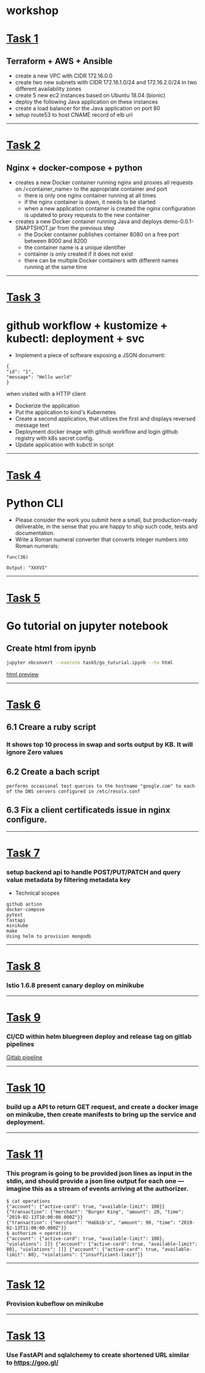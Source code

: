 # workshop
# [Task 1](task01)
## Terraform + AWS + Ansible
* create a new VPC with CIDR 172.16.0.0
* create two new subnets with CIDR 172.16.1.0/24 and 172.16.2.0/24 in two different availability zones
* create 5 new ec2 instances based on Ubuntu 18.04 (bionic)
* deploy the following Java application on these instances
* create a load balancer for the Java application on port 80
* setup route53 to host CNAME record of elb url
---
# [Task 2](task02)
## Nginx + docker-compose + python
* creates a new Docker container running nginx and proxies all requests on /<container_name> to the appropriate container and port
	* there is only one nginx container running at all times
	* if the nginx container is down, it needs to be started
	* when a new application container is created the nginx configuration is updated to proxy requests to the new container
* creates a new Docker container running Java and deploys demo-0.0.1-SNAPTSHOT.jar from the previous step
	* the Docker container publishes container 8080 on a free port between 8000 and 8200
	* the container name is a unique identifier
	* container is only created if it does not exist
	* there can be multiple Docker containers with different names running at the same time

---
# [Task 3](task03)
# github workflow + kustomize + kubectl: deployment + svc
* Implement a piece of software exposing a JSON document:
```
{
"id": "1",
"message": "Hello world"
}
```
when visited with a HTTP client
* Dockerize the application
* Put the application to kind's Kubernetes
* Create a second application, that utilizes the first and displays reversed message text
* Deployment docker image with github workflow and login github registry with k8s secret config.
* Update application with kubctl in script
---
# [Task 4](task04)
# Python CLI
* Please consider the work you submit here a small, but production-ready deliverable, in the sense that you are happy to ship such code, tests and documentation.
* Write a Roman numeral converter that converts integer numbers into Roman numerals:

```
func(36)

Output: "XXXVI"
```
---
# [Task 5](task05)
# Go tutorial on jupyter notebook
## Create html from ipynb
```bash
jupyter nbconvert --execute task5/go_tuturial.ipynb --to html
```
[html preview](https://htmlpreview.github.io/?https://github.com/titanlien/workshop/blob/master/task5/go_tuturial.html)

---
# [Task 6](task06)
## 6.1 Creare a ruby script
### It shows top 10 process in swap and sorts output by KB. It will ignore Zero values


## 6.2 Create a bach script

```
performs occasional test queries to the hostname "google.com" to each of the DNS servers configured in /etc/resolv.conf
```

## 6.3 Fix a client certificateds issue in nginx configure.


---
# [Task 7](task07)
### setup backend api to handle POST/PUT/PATCH and query value metadata by filtering metadata key

* Technical scopes

```
github action
docker-compose
pytest
fastapi
minikube
make
Using helm to provision mongodb
```

---
# [Task 8](task08)
### Istio 1.6.8 present canary deploy on minikube

---
# [Task 9](https://gitlab.com/maohsiang_lien/blue-green)
### CI/CD within helm bluegreen deploy and release tag on gitlab  pipelines
[Gitlab pipeline](https://gitlab.com/maohsiang_lien/blue-green)

---
# [Task 10](task10)
### build up a API to return GET request, and create a docker image on minikube, then create manifests to bring up the service and deployment.

---
# [Task 11](task11)

### This program is going to be provided ​json​ lines as input in the ​stdin​, and should provide a ​json​ line output for each one — imagine this as a stream of events arriving at the authorizer.
```
$ cat operations
{"account": {"active-card": true, "available-limit": 100}} {"transaction": {"merchant": "Burger King", "amount": 20, "time": "2019-02-13T10:00:00.000Z"}}
{"transaction": {"merchant": "Habbib's", "amount": 90, "time": "2019-02-13T11:00:00.000Z"}}
$ authorize < operations
{"account": {"active-card": true, "available-limit": 100}, "violations": []} {"account": {"active-card": true, "available-limit": 80}, "violations": []} {"account": {"active-card": true, "available-limit": 80}, "violations": ["insufficient-limit"]}
```

---
# [Task 12](task12)
### Provision kubeflow on minikube

---
# [Task 13](task13)
### Use FastAPI and sqlalchemy to create shortened URL similar to https://goo.gl/
